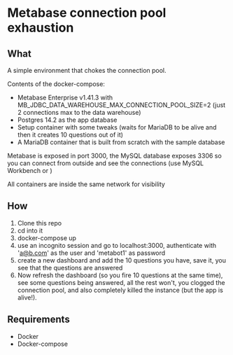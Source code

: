 Metabase connection pool exhaustion
===============================

## What

A simple environment that chokes the connection pool.

Contents of the docker-compose:
- Metabase Enterprise v1.41.3 with MB_JDBC_DATA_WAREHOUSE_MAX_CONNECTION_POOL_SIZE=2 (just 2 connections max to the data warehouse)
- Postgres 14.2 as the app database
- Setup container with some tweaks (waits for MariaDB to be alive and then it creates 10 questions out of it)
- A MariaDB container that is built from scratch with the sample database

Metabase is exposed in port 3000, the MySQL database exposes 3306 so you can connect from outside and see the connections (use MySQL Workbench or )

All containers are inside the same network for visibility

## How

1) Clone this repo
2) cd into it
3) docker-compose up 
4) use an incognito session and go to localhost:3000, authenticate with 'a@b.com' as the user and 'metabot1' as password
5) create a new dashboard and add the 10 questions you have, save it, you see that the questions are answered
6) Now refresh the dashboard (so you fire 10 questions at the same time), see some questions being answered, all the rest won't, you clogged the connection pool, and also completely killed the instance (but the app is alive!).

## Requirements

- Docker
- Docker-compose